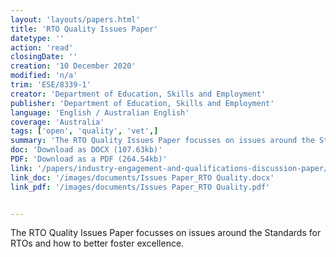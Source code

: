 ```yaml
---
layout: 'layouts/papers.html'
title: 'RTO Quality Issues Paper'
datetype: ''
action: 'read'
closingDate: ''
creation: '10 December 2020'
modified: 'n/a'
trim: 'ESE/8339-1'
creator: 'Department of Education, Skills and Employment'
publisher: 'Department of Education, Skills and Employment'
language: 'English / Australian English'
coverage: 'Australia'
tags: ['open', 'quality', 'vet',]
summary: 'The RTO Quality Issues Paper focusses on issues around the Standards for RTOs and how to better foster excellence.'
doc: 'Download as DOCX (107.63kb)'
PDF: 'Download as a PDF (264.54kb)' 
link: '/papers/industry-engagement-and-qualifications-discussion-paper/'
link_doc: '/images/documents/Issues Paper_RTO Quality.docx'
link_pdf: '/images/documents/Issues Paper_RTO Quality.pdf'


---
```

The RTO Quality Issues Paper focusses on issues around the Standards for RTOs and how to better foster excellence.


